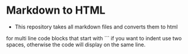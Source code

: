 # Markdown to HTML
- This repository takes all markdown files and converts them to html

for multi line code blocks that start with \`\`\` if you want to indent use two spaces, otherwise the code will display on the same line. 
